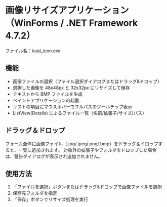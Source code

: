 # 画像リサイズアプリケーション（WinForms / .NET Framework 4.7.2）
ファイル名：icad_icon.exe

## 機能

- 画像ファイルの選択（ファイル選択ダイアログまたはドラッグ&ドロップ）
- 選択した画像を 48x48px と 32x32px にリサイズして保存
- テキストから BMP ファイルを生成
- ペイントアプリケーションの起動
- リストの項目にマウスホバーでフルパスのツールチップ表示
- ListView(Details) によるファイル一覧（名前/拡張子/サイズ/パス）

## ドラッグ＆ドロップ

フォーム全体に画像ファイル（.jpg/.jpeg/.png/.bmp）をドラッグ＆ドロップすると、一覧に追加されます。
対象外の拡張子やフォルダをドロップした場合は、警告ダイアログが表示され追加されません。

## 使用方法

1. 「ファイルを選択」ボタンまたはドラッグ&ドロップで画像ファイルを選択
2. 保存先フォルダを指定
3. 「保存」ボタンでリサイズ処理を実行
